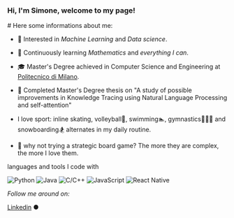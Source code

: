 ### Hi,  I'm Simone, welcome to my page!

#![]()
Here some informations about me:

* 🤔   Interested in *Machine Learning* and *Data science*.

* 🌱   Continuously learning *Mathematics* and *everything I can*.

* 🎓   Master's Degree achieved in Computer Science and Engineering at [Politecnico di Milano](https://www.polimi.it/).

* 📖   Completed Master's Degree thesis on "A study of possible improvements in Knowledge Tracing using Natural Language Processing and self-attention"

*  I love sport: inline skating, volleyball🏐, swimming🏊, gymnastics🤸🏽‍♂️ and snowboarding🏂 alternates in my daily routine.

* 🎲 why not trying a strategic board game? The more they are complex, the more I love them.



languages and tools I code with</h3>
<p>
  	<img alt="Python" src="https://img.shields.io/badge/-Python-2088FF?style=flat-square&logo=python&logoColor=white" />
	<img alt="Java" src="https://img.shields.io/badge/-Java-orange?style=flat-square&logo=java&logoColor=white" />
	<img alt="C/C++" src="https://img.shields.io/badge/-C/C++-blue?style=flat-square&logo=C++&logoColor=white" />
 	<img alt="JavaScript" src="https://img.shields.io/badge/-JavaScript-yellow?style=flat-square&logo=JavaScript&logoColor=white" />
  	<img alt="React Native" src="https://img.shields.io/badge/-ReactNative-45b8d8?style=flat-square&logo=react&logoColor=white" />
</p>

<i>Follow me around on:</i><br>

  <a target="_blank" href="https://www.linkedin.com/in/simonesartoni/">Linkedin</a> ●






